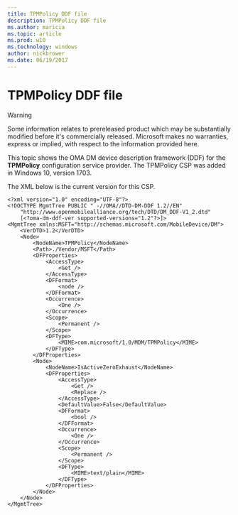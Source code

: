 ```yaml
---
title: TPMPolicy DDF file
description: TPMPolicy DDF file
ms.author: maricia
ms.topic: article
ms.prod: w10
ms.technology: windows
author: nickbrower
ms.date: 06/19/2017
---
```


# TPMPolicy DDF file

> [!WARNING]
> Some information relates to prereleased product which may be substantially modified before it's commercially released. Microsoft makes no warranties, express or implied, with respect to the information provided here.

This topic shows the OMA DM device description framework (DDF) for the **TPMPolicy** configuration service provider. The TPMPolicy CSP was added in Windows 10, version 1703.

The XML below is the current version for this CSP. 

``` syntax
<?xml version="1.0" encoding="UTF-8"?>
<!DOCTYPE MgmtTree PUBLIC " -//OMA//DTD-DM-DDF 1.2//EN"
    "http://www.openmobilealliance.org/tech/DTD/DM_DDF-V1_2.dtd"
    [<?oma-dm-ddf-ver supported-versions="1.2"?>]>
<MgmtTree xmlns:MSFT="http://schemas.microsoft.com/MobileDevice/DM">
    <VerDTD>1.2</VerDTD>
    <Node>
        <NodeName>TPMPolicy</NodeName>
        <Path>./Vendor/MSFT</Path>
        <DFProperties>
            <AccessType>
                <Get />
            </AccessType>
            <DFFormat>
                <node />
            </DFFormat>
            <Occurrence>
                <One />
            </Occurrence>
            <Scope>
                <Permanent />
            </Scope>
            <DFType>
                <MIME>com.microsoft/1.0/MDM/TPMPolicy</MIME>
            </DFType>
        </DFProperties>
        <Node>
            <NodeName>IsActiveZeroExhaust</NodeName>
            <DFProperties>
                <AccessType>
                    <Get />
                    <Replace />
                </AccessType>
                <DefaultValue>False</DefaultValue>
                <DFFormat>
                    <bool />
                </DFFormat>
                <Occurrence>
                    <One />
                </Occurrence>
                <Scope>
                    <Permanent />
                </Scope>
                <DFType>
                    <MIME>text/plain</MIME>
                </DFType>
            </DFProperties>
        </Node>
    </Node>
</MgmtTree>
``` 
